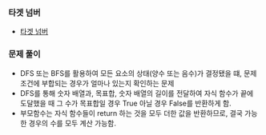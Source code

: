 ### 타겟 넘버
- [타겟 넘버](https://school.programmers.co.kr/learn/courses/30/lessons/43165)
### 문제 풀이
- DFS 또는 BFS를 활용하여 모든 요소의 상태(양수 또는 음수)가 결정됐을 떄, 문제 조건에 부합되는 경우가 얼마나 있는지 확인하는 문제
- DFS를 통해 숫자 배열과, 목표합, 숫자 배열의 길이를 전달하여 자식 함수가 끝에 도달했을 때 그 수가 목표합일 경우 True 아닐 경우 False를 반환하게 함.
- 부모함수는 자식 함수들이 return 하는 것을 모두 더한 값을 반환하므로, 결국 가능한 경우의 수를 모두 계산 가능함. 
